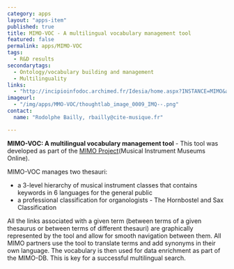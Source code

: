 ```yaml
---
category: apps
layout: "apps-item"
published: true
title: MIMO-VOC - A multilingual vocabulary management tool
featured: false
permalink: apps/MIMO-VOC
tags: 
  - R&D results
secondarytags:
  - Ontology/vocabulary building and management
  - Multilinguality
links: 
  - "http://incipioinfodoc.archimed.fr/Idesia/home.aspx?INSTANCE=MIMO&amp;THES=IFD_MIMO_CLASSIF&amp;VIEW=DEFAULT&amp;FORM=0&amp;ACTIVE=TRUE"
imageurl: 
  - "/img/apps/MMO-VOC/thoughtlab_image_0009_IMQ--.png"
contact: 
  name: "Rodolphe Bailly, rbailly@cite-musique.fr"

---
```

**MIMO-VOC: A multilingual vocabulary management tool** - This tool was developed as part of the [MIMO Project](http://www.mimo-project.eu/)(Musical Instrument Museums Online). 

MIMO-VOC manages two thesauri:
* a 3-level hierarchy of musical instrument classes that contains keywords in 6 languages for the general public
* a professional classification for organologists - The Hornbostel and Sax Classification

All the links associated with a given term (between terms of a given thesaurus or between terms of different thesauri) are graphically represented by the tool and allow for smooth navigation between them. All MIMO partners use the tool to translate terms and add synonyms in their own language. The vocabulary is then used for data enrichment as part of the MIMO-DB. This is key for a successful multilingual search.
